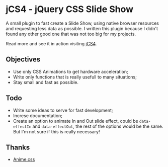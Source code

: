 
jCS4 - jQuery CSS Slide Show
==================================================

A small plugin to fast create a Slide Show, using native browser resources and requesting less data as possible. I written this plugin because I didn't found any other good one that was not too big for my projects.

Read more and see it in action visiting [jCS4](http://hub.edirpedro.com.br/jcs4/).


Objectives
--------------------------------------------------

- Use only CSS Animations to get hardware acceleration;
- Write only functions that is really usefull to many situations;
- Stay small and fast as possible.


Todo
--------------------------------------------------

- Write some ideas to serve for fast development;
- Increse documentation;
- Create an option to animate In and Out slide effect, could be `data-effectIn` and `data-effectOut`, the rest of the options would be the same. But I'm not sure if this is really necessary!


Thanks
--------------------------------------------------

- [Anime.css](https://daneden.github.io/animate.css/)
